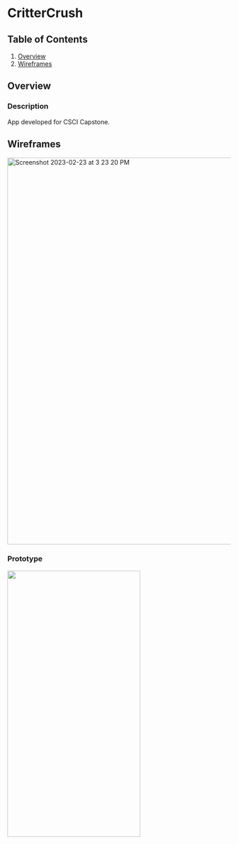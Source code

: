# CritterCrush

## Table of Contents
1. [Overview](#Overview)
2. [Wireframes](#Wireframes)

## Overview
### Description
App developed for CSCI Capstone.

## Wireframes
<img width="872" alt="Screenshot 2023-02-23 at 3 23 20 PM" src="https://user-images.githubusercontent.com/56377738/221021733-8d9b9651-3682-4d67-bcf8-11ec70a17b88.png">

### Prototype
<img src="http://g.recordit.co/O2gJGXhWig.gif" width="300" height="600">
